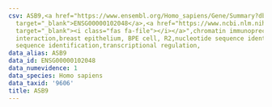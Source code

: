 ```yaml
---
csv: ASB9,<a href="https://www.ensembl.org/Homo_sapiens/Gene/Summary?db=core;g=ENSG00000102048"
  target="_blank">ENSG00000102048</a>,<a href="https://www.ncbi.nlm.nih.gov/pubmed/22863008"
  target="_blank"><i class="fas fa-file"></i></a>",chromatin immunoprecipitation assay,direct
  interaction,breast epithelium, BPE cell, R2,nucleotide sequence identification,nucleotide
  sequence identification,transcriptional regulation,
data_alias: ASB9
data_id: ENSG00000102048
data_numevidence: 1
data_species: Homo sapiens
data_taxid: '9606'
title: ASB9
---
```

